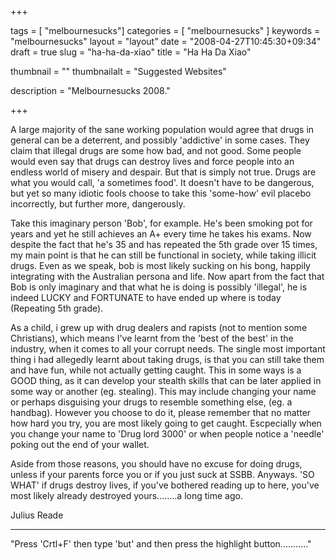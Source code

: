 
+++

tags = [ "melbournesucks"]
categories = [ "melbournesucks" ]
keywords = "melbournesucks"
layout = "layout"
date = "2008-04-27T10:45:30+09:34"
draft = true
slug = "ha-ha-da-xiao"
title = "Ha Ha Da Xiao"

thumbnail = ""
thumbnailalt = "Suggested Websites"

description = "Melbournesucks 2008."

+++

A large majority of the sane working population would agree that drugs in general can be a deterrent, and possibly 'addictive' in some cases. They claim that illegal drugs are some how bad, and not good. Some people would even say that drugs can destroy lives and force people into an endless world of misery and despair. But that is simply not true. Drugs are what you would call, 'a sometimes food'. It doesn't have to be dangerous, but yet so many idiotic fools choose to take this 'some-how' evil placebo incorrectly, but further more, dangerously.

Take this imaginary person 'Bob', for example. He's been smoking pot for years and yet he still achieves an A+ every time he takes his exams. Now despite the fact that he's 35 and has repeated the 5th grade over 15 times, my main point is that he can still be functional in society, while taking illicit drugs. Even as we speak, bob is most likely sucking on his bong, happily integrating with the Australian persona and life. Now apart from the fact that Bob is only imaginary and that what he is doing is possibly 'illegal', he is indeed LUCKY and FORTUNATE to have ended up where is today (Repeating 5th grade).

As a child, i grew up with drug dealers and rapists (not to mention some Christians), which means I've learnt from the 'best of the best' in the industry, when it comes to all your corrupt needs. The single most important thing i had allegedly learnt about taking drugs, is that you can still take them and have fun, while not actually getting caught. This in some ways is a GOOD thing, as it can develop your stealth skills that can be later applied in some way or another (eg. stealing). This may include changing your name or perhaps disguising your drugs to resemble something else, (eg. a handbag). However you choose to do it, please remember that no matter how hard you try, you are most likely going to get caught. Escpecially when you change your name to 'Drug lord 3000' or when people notice a 'needle' poking out the end of your wallet.

Aside from those reasons, you should have no excuse for doing drugs, unless if your parents force you or if you just suck at SSBB. Anyways. 'SO WHAT' if drugs destroy lives, if you've bothered reading up to here, you've most likely already destroyed yours........a long time ago.

Julius Reade
___________________________________________________

"Press 'Crtl+F' then type 'but' and then press the highlight button..........." 